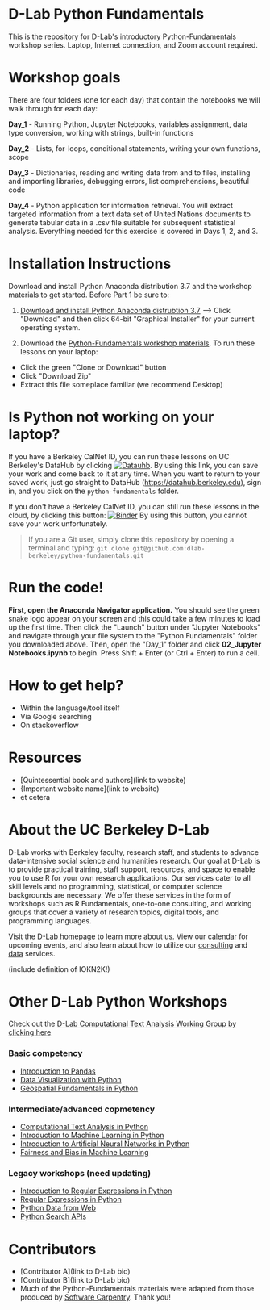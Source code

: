 # D-Lab Python Fundamentals

This is the repository for D-Lab's introductory Python-Fundamentals workshop series. Laptop, Internet connection, and Zoom account required.

# Workshop goals

There are four folders (one for each day) that contain the notebooks we will walk through for each day: 

**Day_1** - Running Python, Jupyter Notebooks, variables assignment, data type conversion, working with strings, built-in functions

**Day_2** - Lists, for-loops, conditional statements, writing your own functions, scope

**Day_3** - Dictionaries, reading and writing data from and to files, installing and importing libraries, debugging errors, list comprehensions, beautiful code

**Day_4** - Python application for information retrieval. You will extract targeted information from a text data set of United Nations documents to generate tabular data in a .csv file suitable for subsequent statistical analysis. Everything needed for this exercise is covered in Days 1, 2, and 3. 

# Installation Instructions

Download and install Python Anaconda distribution 3.7 and the workshop materials to get started. Before Part 1 be sure to: 

1. [Download and install Python Anaconda distrubtion 3.7](https://www.anaconda.com/products/individual) --> Click "Download" and then click 64-bit "Graphical Installer" for your current operating system.

2. Download the [Python-Fundamentals workshop materials](https://github.com/dlab-berkeley/python-fundamentals). To run these lessons on your laptop: 

* Click the green "Clone or Download" button
* Click "Download Zip"
* Extract this file someplace familiar (we recommend Desktop) 

# Is Python not working on your laptop? 

If you have a Berkeley CalNet ID, you can run these lessons on UC Berkeley's DataHub by clicking [![Datauhb](https://img.shields.io/badge/launch-datahub-blue)](https://datahub.berkeley.edu/hub/user-redirect/git-pull?repo=https%3A%2F%2Fgithub.com%2Fdlab-berkeley%2FPython-Fundamentals&urlpath=tree%2FPython-Fundamentals%2F&branch=main). By using this link, you can save your work and come back to it at any time. When you want to return to your saved work, just go straight to DataHub (https://datahub.berkeley.edu), sign in, and you click on the `python-fundamentals` folder.

If you don't have a Berkeley CalNet ID, you can still run these lessons in the cloud, by clicking this button:
[![Binder](http://mybinder.org/badge.svg)](https://mybinder.org/v2/gh/dlab-berkeley/Python-Fundamentals/main)
By using this button, you cannot save your work unfortunately. 

> If you are a Git user, simply clone this repository by opening a terminal and typing: `git clone git@github.com:dlab-berkeley/python-fundamentals.git`

# Run the code! 

**First, open the Anaconda Navigator application.** You should see the green snake logo appear on your screen and this could take a few minutes to load up the first time. Then click the "Launch" button under "Jupyter Notebooks" and navigate through your file system to the "Python Fundamentals" folder you downloaded above. Then, open the "Day_1" folder and click **02_Jupyter Notebooks.ipynb** to begin. Press Shift + Enter (or Ctrl + Enter) to run a cell.

# How to get help?

* Within the language/tool itself
* Via Google searching
* On stackoverflow

# Resources

* [Quintessential book and authors](link to website)
* {Important website name](link to website)
* et cetera

# About the UC Berkeley D-Lab
D-Lab works with Berkeley faculty, research staff, and students to advance data-intensive social science and humanities research. Our goal at D-Lab is to provide practical training, staff support, resources, and space to enable you to use R for your own research applications. Our services cater to all skill levels and no programming, statistical, or computer science backgrounds are necessary. We offer these services in the form of workshops such as R Fundamentals, one-to-one consulting, and working groups that cover a variety of research topics, digital tools, and programming languages.  

Visit the [D-Lab homepage](http://dlab.berkeley.edu/) to learn more about us. View our [calendar](http://dlab.berkeley.edu/calendar-node-field-date) for upcoming events, and also learn about how to utilize our [consulting](http://dlab.berkeley.edu/consulting) and [data](http://dlab.berkeley.edu/data-resources) services. 

(include definition of IOKN2K!)

# Other D-Lab Python Workshops

Check out the [D-Lab Computational Text Analysis Working Group by clicking here](http://dlabctawg.github.io/)

### Basic competency

* [Introduction to Pandas](https://github.com/dlab-berkeley/introduction-to-pandas)
* [Data Visualization with Python](https://github.com/dlab-berkeley/visualization-with-python)
* [Geospatial Fundamentals in Python](https://github.com/dlab-berkeley/Geospatial-Fundamentals-in-Python)

### Intermediate/advanced copmetency

* [Computational Text Analysis in Python](https://github.com/dlab-berkeley/computational-text-analysis-spring-2019)
* [Introduction to Machine Learning in Python](https://github.com/dlab-berkeley/python-machine-learning)
* [Introduction to Artificial Neural Networks in Python](https://github.com/dlab-berkeley/ANN-Fundamentals)
* [Fairness and Bias in Machine Learning](https://github.com/dlab-berkeley/fairML)

### Legacy workshops (need updating)
* [Introduction to Regular Expressions in Python](https://github.com/dlab-berkeley/regex-intro)
* [Regular Expressions in Python](https://github.com/dlab-berkeley/regular-expressions-in-python)
* [Python Data from Web](https://github.com/dlab-berkeley/python-data-from-web)
* [Python Search APIs](https://github.com/dlab-berkeley/search-APIs)

# Contributors
* [Contributor A](link to D-Lab bio)
* [Contributor B](link to D-Lab bio)
* Much of the Python-Fundamentals materials were adapted from those produced by [Software Carpentry](http://software-carpentry.org/). Thank you!
